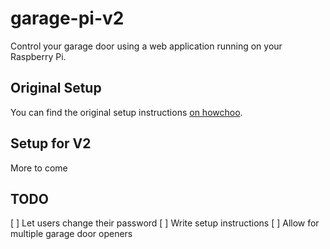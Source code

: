 # garage-pi-v2

Control your garage door using a web application running on your Raspberry Pi.

## Original Setup
You can find the original setup instructions [on howchoo](https://howchoo.com/g/yznmzmuxywu/how-to-control-your-garage-door-from-your-phone-using-a-raspberry-pi).

## Setup for V2
More to come

## TODO
[ ] Let users change their password
[ ] Write setup instructions
[ ] Allow for multiple garage door openers
